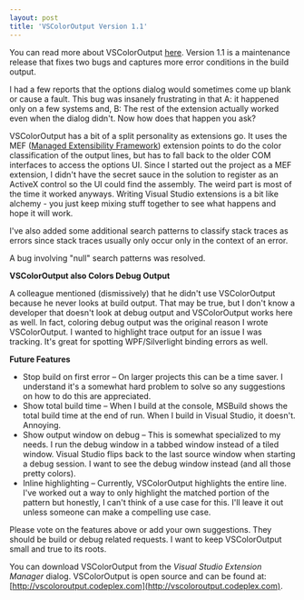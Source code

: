 ```yaml
---
layout: post
title: 'VSColorOutput Version 1.1'
---
```

You can read more about VSColorOutput [here](/blog/post/2011/12/28/vscoloroutput-visual-studio-output-coloring-extension). Version 1.1 is a maintenance release that fixes two bugs and captures more error conditions in the build output.

I had a few reports that the options dialog would sometimes come up blank or cause a fault. This bug was insanely frustrating in that A: it happened only on a few systems and, B: The rest of the extension actually worked even when the dialog didn't. Now how does that happen you ask? 

VSColorOutput has a bit of a split personality as extensions go. It uses the MEF ([Managed Extensibility Framework](https://mef.codeplex.com/)) extension points to do the color classification of the output lines, but has to fall back to the older COM interfaces to access the options UI. Since I started out the project as a MEF extension, I didn't have the secret sauce in the solution to register as an ActiveX control so the UI could find the assembly. The weird part is most of the time it worked anyways. Writing Visual Studio extensions is a bit like alchemy - you just keep mixing stuff together to see what happens and hope it will work.

I've also added some additional search patterns to classify stack traces as errors since stack traces usually only occur only in the context of an error.

A bug involving "null" search patterns was resolved.

**VSColorOutput also Colors Debug Output**

A colleague mentioned (dismissively) that he didn't use VSColorOutput because he never looks at build output. That may be true, but I don't know a developer that doesn't look at debug output and VSColorOutput works here as well. In fact, coloring debug output was the original reason I wrote VSColorOutput. I wanted to highlight trace output for an issue I was tracking. It's great for spotting WPF/Silverlight binding errors as well.

**Future Features**

  * Stop build on first error – On larger projects this can be a time saver. I understand it's a somewhat hard problem to solve so any suggestions on how to do this are appreciated.
  * Show total build time – When I build at the console, MSBuild shows the total build time at the end of run. When I build in Visual Studio, it doesn't. Annoying.
  * Show output window on debug – This is somewhat specialized to my needs. I run the debug window in a tabbed window instead of a tiled window. Visual Studio flips back to the last source window when starting a debug session. I want to see the debug window instead (and all those pretty colors).
  * Inline highlighting – Currently, VSColorOutput highlights the entire line. I've worked out a way to only highlight the matched portion of the pattern but honestly, I can't think of a use case for this. I'll leave it out unless someone can make a compelling use case.

Please vote on the features above or add your own suggestions. They should be build or debug related requests. I want to keep VSColorOutput small and true to its roots.

You can download VSColorOutput from the _Visual Studio Extension Manager_ dialog. VSColorOutput is open source and can be found at: [http://vscoloroutput.codeplex.com](http://vscoloroutput.codeplex.com).
